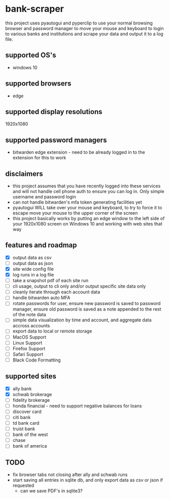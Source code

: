 # bank-scraper
this project uses pyautogui and pyperclip to use your normal browsing browser and password manager to move your mouse and keyboard to login to various banks and institutions and scrape your data and output it to a log file.

## supported OS's
* windows 10

## supported browsers
* edge

## supported display resolutions
1920x1080

## supported password managers
* bitwarden edge extension - need to be already logged in to the extension for this to work

## disclaimers
* this project assumes that you have recently logged into these services and will not handle cell phone auth to ensure you can log in. Only simple username and password login
* can not handle bitwarden's mfa token generating facilities yet
* pyautogui WILL take over your mouse and keyboard, to try to force it to escape move your mouse to the upper corner of the screen
* this project basically works by putting an edge window to the left side of your 1920x1080 screen on Windows 10 and working with web sites that way

## features and roadmap
- [x] output data as csv
- [ ] output data as json
- [x] site wide config file
- [X] log runs in a log file
- [ ] take a snapshot pdf of each site run
- [ ] cli usage, output to cli only and/or output specific site data only
- [ ] cleanly iterate through each account data
- [ ] handle bitwarden auto MFA
- [ ] rotate passwords for user, ensure new password is saved to password manager, ensure old password is saved as a note appended to the rest of the note data
- [ ] simple data visualization by time and account, and aggregate data accross accounts
- [ ] export data to local or remote storage
- [ ] MacOS Support
- [ ] Linux Support
- [ ] Firefox Support
- [ ] Safari Support
- [ ] Black Code Formatting

## supported sites
- [x] ally bank
- [x] schwab brokerage
- [ ] fidelity brokerage
- [ ] honda financial - need to support negative balances for loans
- [ ] discover card
- [ ] citi bank
- [ ] td bank card
- [ ] truist bank
- [ ] bank of the west
- [ ] chase
- [ ] bank of america

## TODO
- fix browser tabs not closing after ally and schwab runs
- start saving all entries in sqlite db, and only export data as csv or json if requested
  - can we save PDF's in sqlite3?
